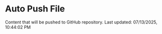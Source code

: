 # Auto Push File

Content that will be pushed to GitHub repository.
Last updated: 07/13/2025, 10:44:02 PM